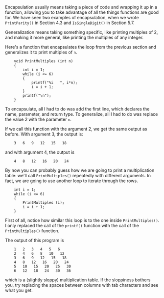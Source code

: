 Encapsulation usually means taking a piece of code and wrapping it up in a function, allowing you to take advantage of all the things functions are good for.  We have seen two examples of encapsulation, when we wrote `PrintParity()` in Section 4.3 and `IsSingleDigit()` in Section 5.7.

Generalization means taking something specific, like printing multiples of 2, and making it more general, like printing the multiples of any integer.


Here's a function that encapsulates the loop from the previous section and generalizes it to print multiples of `n`.

```code
    void PrintMultiples (int n)
    {
        int i = 1;
        while (i <= 6) 
        {
            printf("%i   ", i*n);
            i = i + 1;
        }
        printf("\n");
    }
```
To encapsulate, all I had to do was add the first line, which declares the name, parameter, and return type.  To generalize, all I had to do was replace the value 2 with the parameter `n`.

If we call this function with the argument 2, we get the same output as before.  With argument 3, the output is:

```code
    3   6   9   12   15   18
```
and with argument 4, the output is

```code
    4   8   12   16   20   24 
```
By now you can probably guess how we are going to print a multiplication table: we'll call `PrintMultiples()` repeatedly with different arguments.  In fact, we are going to use another loop to iterate through the rows.

```code
    int i = 1;
    while (i <= 6) 
    {
        PrintMultiples (i);
        i = i + 1;
    }    
```
First of all, notice how similar this loop is to the one inside `PrintMultiples()`.  I only replaced the call of the `printf()` function with  the call of the `PrintMultiples()` function.

The output of this program is

```code
    1   2   3   4   5   6   
    2   4   6   8   10   12   
    3   6   9   12   15   18   
    4   8   12   16   20   24   
    5   10   15   20   25   30   
    6   12   18   24   30   36   
```
which is a (slightly sloppy) multiplication table.  If the sloppiness bothers you, try replacing the spaces between columns with tab characters and see what you get.
